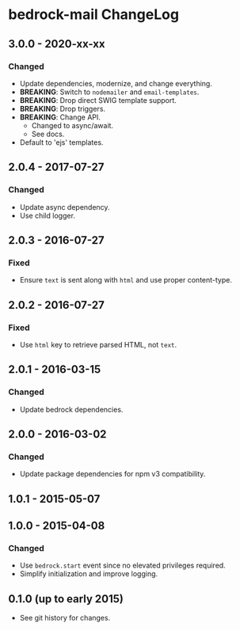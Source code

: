 # bedrock-mail ChangeLog

## 3.0.0 - 2020-xx-xx

### Changed
- Update dependencies, modernize, and change everything.
- **BREAKING**: Switch to `nodemailer` and `email-templates`.
- **BREAKING**: Drop direct SWIG template support.
- **BREAKING**: Drop triggers.
- **BREAKING**: Change API.
  - Changed to async/await.
  - See docs.
- Default to 'ejs' templates.

## 2.0.4 - 2017-07-27

### Changed
- Update async dependency.
- Use child logger.

## 2.0.3 - 2016-07-27

### Fixed
- Ensure `text` is sent along with `html` and use proper content-type.

## 2.0.2 - 2016-07-27

### Fixed
- Use `html` key to retrieve parsed HTML, not `text`.

## 2.0.1 - 2016-03-15

### Changed
- Update bedrock dependencies.

## 2.0.0 - 2016-03-02

### Changed
- Update package dependencies for npm v3 compatibility.

## 1.0.1 - 2015-05-07

## 1.0.0 - 2015-04-08

### Changed
- Use `bedrock.start` event since no elevated privileges required.
- Simplify initialization and improve logging.

## 0.1.0 (up to early 2015)

- See git history for changes.
